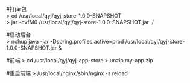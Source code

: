 #打jar包  
\> cd /usr/local/qyj/qyj-store-1.0.0-SNAPSHOT  
\> jar -cvfM0 /usr/local/qyj/qyj-store-1.0.0-SNAPSHOT.jar ./  

#启动后台  
\> nohup java -jar -Dspring.profiles.active=prod /usr/local/qyj/qyj-store-1.0.0-SNAPSHOT.jar &

#前端
\> cd /usr/local/qyj/qyj-app-store
\> unzip my-app.zip

#重启前端
\> /usr/local/nginx/sbin/nginx -s reload
